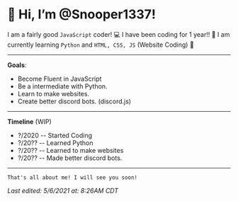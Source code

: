 # **👋 Hi, I’m @Snooper1337!**

I am a fairly good ``JavaScript`` coder! 💻
I have been coding for 1 year!! 🎉
I am currently learning ``Python`` and ``HTML, CSS, JS`` (Website Coding) 👀

----

**Goals**:
- Become Fluent in JavaScript 
- Be a intermediate with Python.
- Learn to make websites.
- Create better discord bots. (discord.js)
----

**Timeline** (WIP)

- ?/2020 -- Started Coding
- ?/20?? -- Learned Python
- ?/20?? -- Learned to make websites
- ?/20?? -- Made better discord bots.

---
``That's all about me!
I will see you soon!
``

*Last edited: 5/6/2021 at: 8:26AM CDT*
